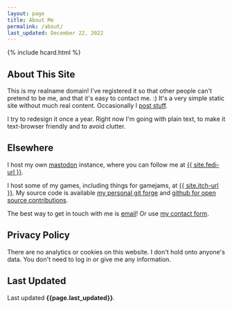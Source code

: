 ```yaml
---
layout: page
title: About Me
permalink: /about/
last_updated: December 22, 2022
---
```


{% include hcard.html %}

## About This Site

This is my realname domain! I've registered it so that other people can't pretend to be me, and that it's easy to contact me. :) It's a very simple static site without much real content. Occasionally I <a href="/blog">post stuff</a>.

I try to redesign it once a year. Right now I'm going with plain text, to make it text-browser friendly and to avoid clutter.

## Elsewhere

I host my own <a href="https://joinmastodon.org/">mastodon</a> instance, where you can follow me at <a href="{{ site.fedi-url }}" target="_blank">{{ site.fedi-url }}</a>.

I host some of my games, including things for gamejams, at <a href="{{ site.itch-url }}" target="_blank">{{ site.itch-url }}</a>. My source code is available <a href="http://git.city-of-glass.net/gitea">my personal git forge</a> and <a href="{{ site.github-url }}">github for open source contributions</a>.

The best way to get in touch with me is [email](mailto:cidney@cidneyhamilton.com)! Or use [my contact form](/contact). 

## Privacy Policy

There are no analytics or cookies on this website. I don't hold onto anyone's data. You don't need to log in or give me any information. 

## Last Updated

Last updated **{{page.last_updated}}**.


